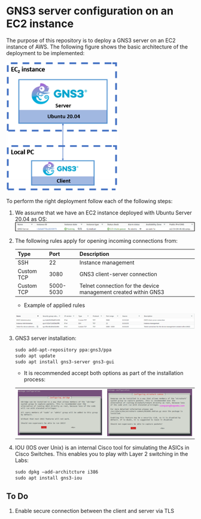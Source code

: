 # GNS3 server configuration on an EC2 instance

The purpose of this repository is to deploy a GNS3 server on an EC2 instance of AWS. The following figure shows the basic architecture of the deployment to be implemented:

<img src="img/client-server.png" alt="drawing" width="300"/>

To perform the right deployment follow each of the following steps:

1. We assume that we have an EC2 instance deployed with Ubuntu Server 20.04 as OS:
    ![](img/ec2.png)

2. The following rules apply for opening incoming connections from:

    | Type        | Port      | Description                                                     |
    |-------------|-----------|-----------------------------------------------------------------|
    | SSH         | 22        | Instance management                                             |
    | Custom TCP  | 3080      | GNS3 client-server connection                                   |
    | Custom TCP  | 5000-5030 | Telnet connection for the device management created within GNS3 |

    - Example of applied rules
    
    ![](img/ports.png)

3. GNS3 server installation:

    ```console
    sudo add-apt-repository ppa:gns3/ppa
    sudo apt update
    sudo apt install gns3-server gns3-gui
    ```

    - It is recommended accept both options as part of the installation process:

    | |  |
    |-------------|-----------|
    | ![](img/install-gns3-ubuntu-01.png) | ![](img/install-gns3-ubuntu-02.png) |

    
4. IOU (IOS over Unix) is an internal Cisco tool for simulating the ASICs in Cisco Switches. This enables you to play with Layer 2 switching in the Labs:

    ```console
    sudo dpkg –add-architcture i386
    sudo apt install gns3-iou
    ```

## To Do

1. Enable secure connection between the client and server via TLS